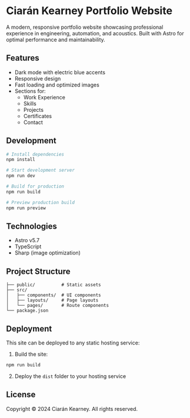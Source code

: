 # Ciarán Kearney Portfolio Website

A modern, responsive portfolio website showcasing professional experience in engineering, automation, and acoustics. Built with Astro for optimal performance and maintainability.

## Features

- Dark mode with electric blue accents
- Responsive design
- Fast loading and optimized images
- Sections for:
  - Work Experience
  - Skills
  - Projects
  - Certificates
  - Contact

## Development

```bash
# Install dependencies
npm install

# Start development server
npm run dev

# Build for production
npm run build

# Preview production build
npm run preview
```

## Technologies

- Astro v5.7
- TypeScript
- Sharp (image optimization)

## Project Structure

```
├── public/          # Static assets
├── src/
│   ├── components/  # UI components
│   ├── layouts/     # Page layouts
│   └── pages/       # Route components
└── package.json
```

## Deployment

This site can be deployed to any static hosting service:

1. Build the site:
```bash
npm run build
```

2. Deploy the `dist` folder to your hosting service

## License

Copyright © 2024 Ciarán Kearney. All rights reserved.
